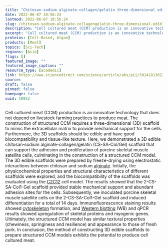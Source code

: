 ```yaml
---
title: "Chitosan‑sodium alginate-collagen/gelatin three-dimensional edible scaffolds for building a structured model for cell cultured meat"
date: 2022-06-07 10:56:24
lastmod: 2022-06-07 10:56:24
slug: /chitosan-sodium-alginate-collagengelatin-three-dimensional-edible-scaffolds-building
description: "Cell cultured meat (CCM) production is an innovative technology that does not depend on livestock farming practices to produce meat. The construction of structured CCM requires a three-dimensional (3D) scaffold to mimic the extracellular matrix to provide mechanical support for the cells. Furthermore, the 3D scaffolds should be edible and have good biocompatibility and tissue-like texture."
excerpt: "Cell cultured meat (CCM) production is an innovative technology that does not depend on livestock farming practices to produce meat. The construction of structured CCM requires a three-dimensional (3D) scaffold to mimic the extracellular matrix to provide mechanical support for the cells. Furthermore, the 3D scaffolds should be edible and have good biocompatibility and tissue-like texture."
proteins: [Cell-Based, Algae]
products: [Meat]
topics: [Sci-Tech]
regions: [Asia]
flags: []
featured_image: ""
featured_image_caption: ""
resource_type: [academic]
link: https://www.sciencedirect.com/science/article/abs/pii/S0141813022007516
source: 
draft: false
pinned: false
homepage: false
uuid: 10952
---
```

Cell cultured meat (CCM) production is an innovative technology that
does not depend on livestock farming practices to produce meat. The
construction of structured CCM requires a three-dimensional (3D)
scaffold to mimic the extracellular matrix to provide mechanical support
for the cells. Furthermore, the 3D scaffolds should be edible and have
good biocompatibility and tissue-like texture. Here, we demonstrated a
3D edible chitosan‑sodium alginate-collagen/gelatin (CS-SA-Col/Gel)
scaffold that can support the adhesion and proliferation of porcine
skeletal muscle satellite cells, culminating in the construction of a
structured CCM model. The 3D edible scaffolds were prepared by
freeze-drying using electrostatic interactions between chitosan and
sodium [alginate](https://www.sciencedirect.com/topics/biochemistry-genetics-and-molecular-biology/alginate).
Initially, the physicochemical properties and structural characteristics
of different scaffolds were explored, and the biocompatibility of the
scaffolds was evaluated using
the [C2C12](https://www.sciencedirect.com/topics/biochemistry-genetics-and-molecular-biology/c2c12) cell
model. The results showed that the 2-CS-SA-Col1-Gel scaffold provided
stable mechanical support and abundant adhesion sites for the cells.
Subsequently, we inoculated porcine skeletal muscle satellite cells on
the 2-CS-SA-Col1-Gel scaffold and induced differentiation for a total of
14 days. Immunofluorescence staining results
showed [cytoskeleton](https://www.sciencedirect.com/topics/biochemistry-genetics-and-molecular-biology/cytoskeleton) formation,
and [Western
blotting](https://www.sciencedirect.com/topics/biochemistry-genetics-and-molecular-biology/western-blot) (WB)
and qPCR results showed upregulation of skeletal proteins and myogenic
genes. Ultimately, the structured CCM model has similar textural
properties (chewiness, springiness and resilience) and appearance to
those of fresh pork. In conclusion, the method of constructing 3D edible
scaffolds to prepare structured CCM models exhibits the potential to
produce cell cultured meat.
